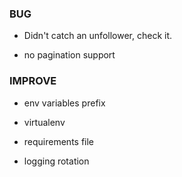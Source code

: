 ### BUG

* Didn't catch an unfollower, check it.

* no pagination support


### IMPROVE

* env variables prefix

* virtualenv

* requirements file

* logging rotation
